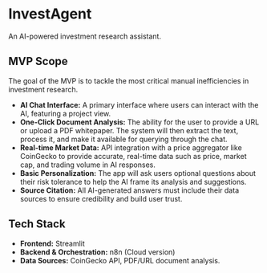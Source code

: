 # InvestAgent

An AI-powered investment research assistant.

## MVP Scope

The goal of the MVP is to tackle the most critical manual inefficiencies in investment research.

- **AI Chat Interface:** A primary interface where users can interact with the AI, featuring a project view.
- **One-Click Document Analysis:** The ability for the user to provide a URL or upload a PDF whitepaper. The system will then extract the text, process it, and make it available for querying through the chat.
- **Real-time Market Data:** API integration with a price aggregator like CoinGecko to provide accurate, real-time data such as price, market cap, and trading volume in AI responses.
- **Basic Personalization:** The app will ask users optional questions about their risk tolerance to help the AI frame its analysis and suggestions.
- **Source Citation:** All AI-generated answers must include their data sources to ensure credibility and build user trust.

## Tech Stack

- **Frontend:** Streamlit
- **Backend & Orchestration:** n8n (Cloud version)
- **Data Sources:** CoinGecko API, PDF/URL document analysis.
